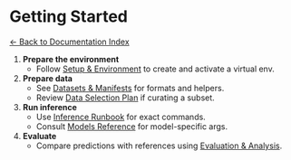 # Getting Started
[← Back to Documentation Index](README.md)

1. **Prepare the environment**
   - Follow [Setup & Environment](ENV.md) to create and activate a virtual env.
2. **Prepare data**
   - See [Datasets & Manifests](DATA.md) for formats and helpers.
   - Review [Data Selection Plan](DATA_SELECTION.md) if curating a subset.
3. **Run inference**
   - Use [Inference Runbook](RUNBOOK.md) for exact commands.
   - Consult [Models Reference](MODELS.md) for model-specific args.
4. **Evaluate**
   - Compare predictions with references using [Evaluation & Analysis](EVAL.md).
